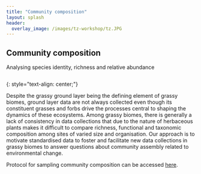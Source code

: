 ```yaml
---
title: "Community composition"
layout: splash
header:
  overlay_image: /images/tz-workshop/tz.JPG
---
```


## Community composition
Analysing species identity, richness and relative abundance
<br>

<figure style="width: 1000px" class="align-centre">
  <img src="{{ site.url }}{{ site.baseurl }}/images/theme1.png" alt="">
</figure>
{: style="text-align: center;"}

Despite the grassy ground layer being the defining element of grassy biomes, ground layer data are not always collected even though its constituent grasses and forbs drive the processes central to shaping the dynamics of these ecosystems. Among grassy biomes, there is generally a lack of consistency in data collections that due to the nature of herbaceous plants makes it difficult to compare richness, functional and taxonomic composition among sites of varied size and organisation. Our approach is to motivate standardised data to foster and facilitate new data collections in grassy biomes to answer questions about community assembly related to environmental change.

Protocol for sampling community composition can be accessed [here](https://globalgrassygroup.github.io/protocol/).
<br>
<br>

